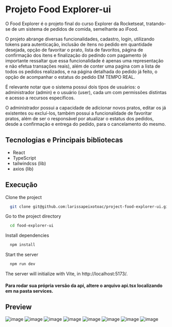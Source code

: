 
# Projeto Food Explorer-ui

O Food Explorer é o projeto final do curso Explorer da Rocketseat, tratando-se de um sistema de pedidos de comida, semelhante ao iFood. 

O projeto abrange diversas funcionalidades, cadastro, login, utilizando tokens para autenticação, inclusão de itens no pedido em quantidade desejada, opção de favoritar o prato, lista de favoritos, página de confirmação dos itens e finalização do pedindo com pagamento (é importante ressaltar que essa funcionalidade é apenas uma representação e não efetua transações reais), além de conter uma pagina com a lista de todos os pedidos realizados, e na página detalhada do pedido já feito, o opção de acompanhar o estatus do pedido EM TEMPO REAL.

É relevante notar que o sistema possui dois tipos de usuários: o administrador (admin) e o usuário (user), cada um com permissões distintas e acesso a recursos específicos.

O administrador possui a capacidade de adicionar novos pratos, editar os já existentes ou excluí-los, também possui a funcionalidade de favoritar pratos, além de ser o responsável por atualizar o estatus dos pedidos, desde a confirmação e entrega do pedido, para o cancelamento do mesmo.


## Tecnologias e Principais bibliotecas
- React 
- TypeScript
- tailwindcss (lib)
- axios (lib)

## Execução

Clone the project

```bash
  git clone git@github.com:larissapeixotoac/project-food-explorer-ui.git
```

Go to the project directory

```bash
  cd food-explorer-ui
```

Install dependencies

```bash
  npm install
```

Start the server

```bash
  npm run dev  
```
The server will initialize with Vite, in http://localhost:5173/. 

#### Para rodar sua própria versão da api, altere o arquivo api.tsx localizando em na pasta services.




## Preview

![image](https://github.com/larissapeixotoac/project-food-explorer-ui/assets/115260502/fb7cdc97-e825-42c6-b77d-b27acb305869)
![image](https://github.com/larissapeixotoac/project-food-explorer-ui/assets/115260502/5ca3f416-c167-4640-9375-2bc0784bdb10)
![image](https://github.com/larissapeixotoac/project-food-explorer-ui/assets/115260502/b5870f89-3c1f-45ab-8eb6-2b477cb8b9ec) ![image](https://github.com/larissapeixotoac/project-food-explorer-ui/assets/115260502/cc42d419-c519-4b56-ade3-de3bb7baf349)
![image](https://github.com/larissapeixotoac/project-food-explorer-ui/assets/115260502/8a31182b-7600-4ba8-94ef-6a55beaac56e)
![image](https://github.com/larissapeixotoac/project-food-explorer-ui/assets/115260502/28e53252-f14c-42f0-ad05-038874d56227)
![image](https://github.com/larissapeixotoac/project-food-explorer-ui/assets/115260502/386b32ae-707f-47e9-9a31-4181f1f18b5c)
![image](https://github.com/larissapeixotoac/project-food-explorer-ui/assets/115260502/d9b0640f-d0ce-459c-a6f7-1ce4c881ccb1)



